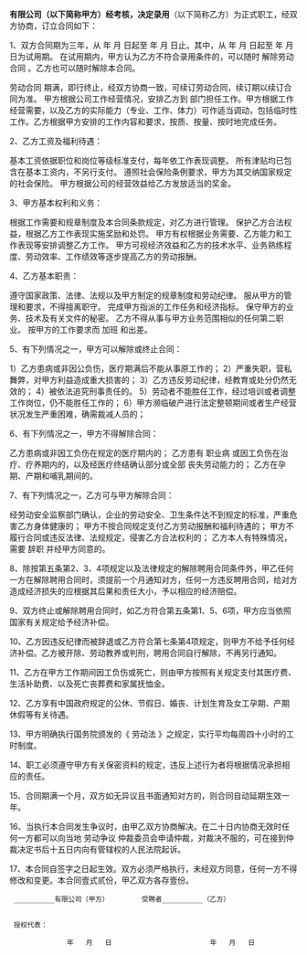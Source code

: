 
 


__________有限公司（以下简称甲方）经考核，决定录用__________（以下简称乙方）为正式职工，经双方协商，订立合同如下：


1、双方合同期为三年，从     年   月   日起至     年   月   日止。其中，从     年   月   日起至     年   月   日为试用期。
在试用期内，甲方认为乙方不符合录用条件的，可以随时
解除劳动合同
。乙方也可以随时解除本合同。


劳动合同
期满，即行终止，经双方协商一致，可续订劳动合同，续订期以续订合同为准。
甲方根据公司工作经营情况，安排乙方到       部门担任工作。甲方根据工作经营需要，以及乙方的实际能力（专业、工作、体力）可作适当调动，包括临时性工作。乙方根据甲方安排的工作内容和要求，按质、按量、按时地完成任务。



2、乙方工资及福利待遇：




基本工资依据职位和岗位等级标准支付，每年依工作表现调整。
所有津贴均已包含在基本工资内，不另行支付。
遵照社会保险条例要求，甲方为其交纳国家规定的社会保险。
甲方根据公司的经营效益给乙方发放适当的奖金。


3、甲方基本权利和义务：

根据工作需要和规章制度及本合同条款规定，对乙方进行管理。
保护乙方合法权益，根据乙方工作表现实施奖励和处罚。
甲方有权根据业务需要、乙方能力和工作表现等安排调整乙方工作。
甲方可视经济效益和乙方的技术水平、业务熟练程度、劳动效率、工作绩效等逐步提高乙方的劳动报酬。

4、乙方基本职责：

遵守国家政策、法律、法规以及甲方制定的规章制度和劳动纪律。
服从甲方的管理和要求，不得擅离职守。
完成甲方指派的工作任务和经济指标。
保守甲方的业务、技术及有关文件的秘密。
乙方不得从事与甲方业务范围相似的任何第二职业。
按甲方的工作要求而
加班
和出差。

5、有下列情况之一，甲方可以解除或终止合同：

   1）乙方患病或非因公负伤，医疗期满后不能从事原工作的；
   2）严重失职，营私舞弊，对甲方利益造成重大损害的；
   3）乙方违反劳动纪律，经教育或处分仍然无效的；
   4）被依法追究刑事责任的。
   5）劳动者不能胜任工作，经过培训或者调整工作岗位，仍不能胜任工作的；
   6）甲方濒临破产进行法定整顿期间或者生产经营状况发生严重困难，确需裁减人员的；




6、有下列情况之一，甲方不得解除合同：

乙方患病或非因工负伤在规定的医疗期内的；
乙方患有
职业病
或因工负伤在治疗、疗养期内的，以及经医疗终结确认部分或全部 
  丧失劳动能力的；
乙方在孕期、产期和哺乳期间的。

7、有下列情况之一，乙方可与甲方解除合同：

经劳动安全监察部门确认，企业的劳动安全、卫生条件达不到规定的标准，严重危害乙方身体健康的；
甲方不按合同规定支付乙方劳动报酬和福利待遇的；
甲方不履行合同或违反法律、法规规定，侵害乙方合法权利的；
乙方本人有特殊情况，需要
辞职
并经甲方同意的。

8、除按第五条第2、3、4项规定以及法律规定的解除聘用合同条件外，甲乙任何一方在解除聘用合同时，须提前一个月通知对方，任何一方违反聘用合同，给对方造成经济损失的应根据其后果和责任大小，予以相应的经济赔偿。

9、双方终止或解除聘用合同时，如乙方符合第五条第1、5、6项，甲方应当依照国家有关规定给予经济补偿。

10、乙方因违反纪律而被辞退或乙方符合第七条第4项规定，则甲方不给予任何经济补偿。乙方被开除、劳动教养或判刑，聘用合同自行解除，不再另行通知。

11、乙方在甲方工作期间因工负伤或死亡，则由甲方按照有关规定支付其医疗费、生活补助费、以及死亡丧葬费和家属抚恤金。

12、乙方享有中国政府规定的公休、节假日、婚丧、计划生育及女工孕期、产期休假等有关待遇。

13、甲方明确执行国务院颁发的《
劳动法
》之规定，实行平均每周四十小时的工时制度。

14、职工必须遵守甲方有关保密资料的规定，违反上述行为者将根据情况承担相应的责任。

15、合同期满一个月，双方如无异议且书面通知对方的，则合同自动延期生效一年。

16、当执行本合同发生争议时，由甲乙双方协商解决。在二十日内协商无效时任何一方都可以向当地
劳动争议
仲裁委员会申请仲裁，对裁决不服的，可在接到仲裁决定书后十五日内向有管辖权的人民法院起诉。

17、本合同自签字之日起生效。双方必须严格执行，未经双方同意，任何一方不得修改和变更。本合同壹式贰份，甲乙双方各存壹份。


     __________有限公司（甲方）        受聘者__________（乙方）


     授权代表：

                  年   月   日                        年   月   日


 


 

 
 
 
 
 
  


  
 

  


  


  
 
 
 
 

